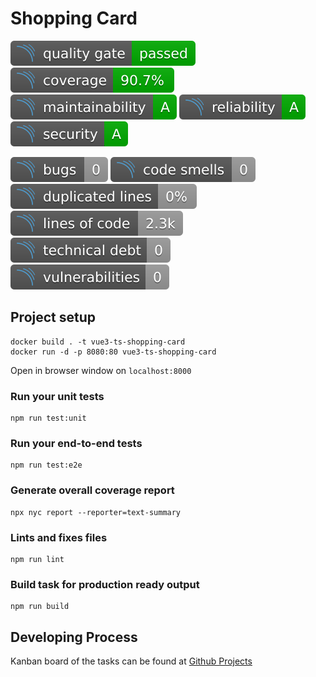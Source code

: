 # Shopping Card

![Quality Gate](/public/sonarqube/quality-gate.svg "quality-gate") 
![Coverage](/public/sonarqube/coverage.svg "coverage") 
![Maintainability](/public/sonarqube/maintainability.svg "maintainability") 
![Reliability](/public/sonarqube/reliability.svg "reliability") 
![Security](/public/sonarqube/security.svg "security") 

![Bugs](/public/sonarqube/bugs.svg "bugs") 
![Code Smells](/public/sonarqube/code-smells.svg "code-smells") 
![Duplicated Lines](/public/sonarqube/duplicated.svg "duplicated") 
![Lines](/public/sonarqube/lines.svg "lines") 
![Technical Debt](/public/sonarqube/tech-debt.svg "tech-debt") 
![Vulnerabilities](/public/sonarqube/vulnerabilities.svg "vulnerabilities") 
## Project setup
```
docker build . -t vue3-ts-shopping-card
docker run -d -p 8080:80 vue3-ts-shopping-card
```
Open in browser window on `localhost:8000`

### Run your unit tests
```
npm run test:unit
```

### Run your end-to-end tests
```
npm run test:e2e
```

### Generate overall coverage report
```
npx nyc report --reporter=text-summary
```

### Lints and fixes files
```
npm run lint
```

### Build task for production ready output
```
npm run build
```

## Developing Process

Kanban board of the tasks can be found at [Github Projects](https://github.com/zoztorun/vue3-ts-shopping-card/projects/1)